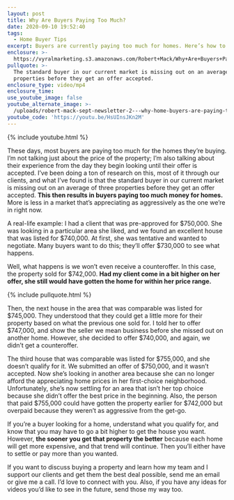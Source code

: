 ```yaml
---
layout: post
title: Why Are Buyers Paying Too Much?
date: 2020-09-10 19:52:40
tags:
  - Home Buyer Tips
excerpt: Buyers are currently paying too much for homes. Here’s how to avoid that.
enclosure: >-
  https://vyralmarketing.s3.amazonaws.com/Robert+Mack/Why+Are+Buyers+Paying+Too+Much_.mp4
pullquote: >-
  The standard buyer in our current market is missing out on an average of three
  properties before they get an offer accepted.
enclosure_type: video/mp4
enclosure_time:
use_youtube_image: false
youtube_alternate_image: >-
  /uploads/robert-mack-sept-newsletter-2---why-home-buyers-are-paying-too-much-for-their-home-yt.jpg
youtube_code: 'https://youtu.be/HsUInsJKn2M'
---
```


{% include youtube.html %}

These days, most buyers are paying too much for the homes they’re buying. I’m not talking just about the price of the property; I’m also talking about their experience from the day they begin looking until their offer is accepted. I’ve been doing a ton of research on this, most of it through our clients, and what I’ve found is that the standard buyer in our current market is missing out on an average of three properties before they get an offer accepted. **This then results in buyers paying too much money for homes.** More is less in a market that’s appreciating as aggressively as the one we’re in right now.&nbsp;

A real-life example: I had a client that was pre-approved for $750,000. She was looking in a particular area she liked, and we found an excellent house that was listed for $740,000. At first, she was tentative and wanted to negotiate. Many buyers want to do this; they’ll offer $730,000 to see what happens.&nbsp;

Well, what happens is we won’t even receive a counteroffer. In this case, the property sold for $742,000. **Had my client come in a bit higher on her offer, she still would have gotten the home for within her price range.&nbsp;**

{% include pullquote.html %}

Then, the next house in the area that was comparable was listed for $745,000. They understood that they could get a little more for their property based on what the previous one sold for. I told her to offer $747,000, and show the seller we mean business before she missed out on another home. However, she decided to offer $740,000, and again, we didn’t get a counteroffer.&nbsp;

The third house that was comparable was listed for $755,000, and she doesn’t qualify for it. We submitted an offer of $750,000, and it wasn’t accepted. Now she’s looking in another area because she can no longer afford the appreciating home prices in her first-choice neighborhood. Unfortunately, she’s now settling for an area that isn’t her top choice because she didn’t offer the best price in the beginning. Also, the person that paid $755,000 could have gotten the property earlier for $742,000 but overpaid because they weren’t as aggressive from the get-go.&nbsp;

If you’re a buyer looking for a home, understand what you qualify for, and know that you may have to go a bit higher to get the house you want. However, **the sooner you get that property the better** because each home will get more expensive, and that trend will continue. Then you’ll either have to settle or pay more than you wanted.

If you want to discuss buying a property and learn how my team and I support our clients and get them the best deal possible, send me an email or give me a call. I’d love to connect with you. Also, if you have any ideas for videos you’d like to see in the future, send those my way too.
